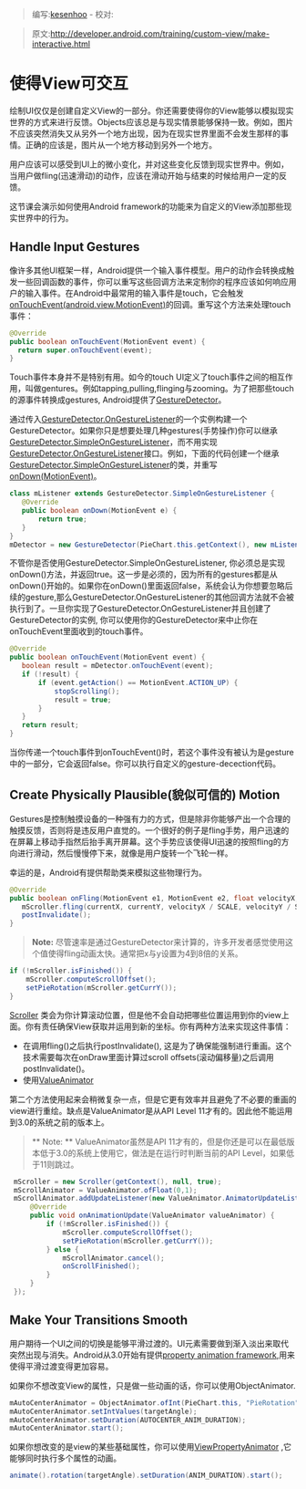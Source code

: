 > 编写:[kesenhoo](https://github.com/kesenhoo) - 校对:

> 原文:<http://developer.android.com/training/custom-view/make-interactive.html>

# 使得View可交互

绘制UI仅仅是创建自定义View的一部分。你还需要使得你的View能够以模拟现实世界的方式来进行反馈。Objects应该总是与现实情景能够保持一致。例如，图片不应该突然消失又从另外一个地方出现，因为在现实世界里面不会发生那样的事情。正确的应该是，图片从一个地方移动到另外一个地方。

用户应该可以感受到UI上的微小变化，并对这些变化反馈到现实世界中。例如，当用户做fling(迅速滑动)的动作，应该在滑动开始与结束的时候给用户一定的反馈。

这节课会演示如何使用Android framework的功能来为自定义的View添加那些现实世界中的行为。

<!-- more -->

## Handle Input Gestures
像许多其他UI框架一样，Android提供一个输入事件模型。用户的动作会转换成触发一些回调函数的事件，你可以重写这些回调方法来定制你的程序应该如何响应用户的输入事件。在Android中最常用的输入事件是touch，它会触发[onTouchEvent(android.view.MotionEvent)](http://developer.android.com/reference/android/view/View.html#onTouchEvent(android.view.MotionEvent))的回调。重写这个方法来处理touch事件：

```java
@Override
public boolean onTouchEvent(MotionEvent event) {
  return super.onTouchEvent(event);
}
```

Touch事件本身并不是特别有用。如今的touch UI定义了touch事件之间的相互作用，叫做gentures。例如tapping,pulling,flinging与zooming。为了把那些touch的源事件转换成gestures, Android提供了[GestureDetector](http://developer.android.com/reference/android/view/GestureDetector.html)。

通过传入[GestureDetector.OnGestureListener](http://developer.android.com/reference/android/view/GestureDetector.OnGestureListener.html)的一个实例构建一个GestureDetector。如果你只是想要处理几种gestures(手势操作)你可以继承[GestureDetector.SimpleOnGestureListener](http://developer.android.com/reference/android/view/GestureDetector.SimpleOnGestureListener.html)，而不用实现[GestureDetector.OnGestureListener](http://developer.android.com/reference/android/view/GestureDetector.OnGestureListener.html)接口。例如，下面的代码创建一个继承[GestureDetector.SimpleOnGestureListener](http://developer.android.com/reference/android/view/GestureDetector.SimpleOnGestureListener.html)的类，并重写[onDown(MotionEvent)](http://developer.android.com/reference/android/view/GestureDetector.SimpleOnGestureListener.html#onDown(android.view.MotionEvent))。

```java
class mListener extends GestureDetector.SimpleOnGestureListener {
   @Override
   public boolean onDown(MotionEvent e) {
       return true;
   }
}
mDetector = new GestureDetector(PieChart.this.getContext(), new mListener());
```

不管你是否使用GestureDetector.SimpleOnGestureListener, 你必须总是实现onDown()方法，并返回true。这一步是必须的，因为所有的gestures都是从onDown()开始的。如果你在onDown()里面返回false，系统会认为你想要忽略后续的gesture,那么GestureDetector.OnGestureListener的其他回调方法就不会被执行到了。一旦你实现了GestureDetector.OnGestureListener并且创建了GestureDetector的实例, 你可以使用你的GestureDetector来中止你在onTouchEvent里面收到的touch事件。

```java
@Override
public boolean onTouchEvent(MotionEvent event) {
   boolean result = mDetector.onTouchEvent(event);
   if (!result) {
       if (event.getAction() == MotionEvent.ACTION_UP) {
           stopScrolling();
           result = true;
       }
   }
   return result;
}
```

当你传递一个touch事件到onTouchEvent()时，若这个事件没有被认为是gesture中的一部分，它会返回false。你可以执行自定义的gesture-decection代码。

## Create Physically Plausible(貌似可信的) Motion
Gestures是控制触摸设备的一种强有力的方式，但是除非你能够产出一个合理的触摸反馈，否则将是违反用户直觉的。一个很好的例子是fling手势，用户迅速的在屏幕上移动手指然后抬手离开屏幕。这个手势应该使得UI迅速的按照fling的方向进行滑动，然后慢慢停下来，就像是用户旋转一个飞轮一样。

幸运的是，Android有提供帮助类来模拟这些物理行为。

```java
@Override
public boolean onFling(MotionEvent e1, MotionEvent e2, float velocityX, float velocityY) {
   mScroller.fling(currentX, currentY, velocityX / SCALE, velocityY / SCALE, minX, minY, maxX, maxY);
   postInvalidate();
}
```

> **Note:** 尽管速率是通过GestureDetector来计算的，许多开发者感觉使用这个值使得fling动画太快。通常把x与y设置为4到8倍的关系。

```java
if (!mScroller.isFinished()) {
    mScroller.computeScrollOffset();
    setPieRotation(mScroller.getCurrY());
}
```

[Scroller](http://developer.android.com/reference/android/widget/Scroller.html) 类会为你计算滚动位置，但是他不会自动把哪些位置运用到你的view上面。你有责任确保View获取并运用到新的坐标。你有两种方法来实现这件事情：

* 在调用fling()之后执行postInvalidate(), 这是为了确保能强制进行重画。这个技术需要每次在onDraw里面计算过scroll offsets(滚动偏移量)之后调用postInvalidate()。
* 使用[ValueAnimator](http://developer.android.com/reference/android/animation/ValueAnimator.html)

第二个方法使用起来会稍微复杂一点，但是它更有效率并且避免了不必要的重画的view进行重绘。缺点是ValueAnimator是从API Level 11才有的。因此他不能运用到3.0的系统之前的版本上。

> ** Note: ** ValueAnimator虽然是API 11才有的，但是你还是可以在最低版本低于3.0的系统上使用它，做法是在运行时判断当前的API Level，如果低于11则跳过。

```java
 mScroller = new Scroller(getContext(), null, true);
 mScrollAnimator = ValueAnimator.ofFloat(0,1);
 mScrollAnimator.addUpdateListener(new ValueAnimator.AnimatorUpdateListener() {
     @Override
     public void onAnimationUpdate(ValueAnimator valueAnimator) {
         if (!mScroller.isFinished()) {
             mScroller.computeScrollOffset();
             setPieRotation(mScroller.getCurrY());
         } else {
             mScrollAnimator.cancel();
             onScrollFinished();
         }
     }
 });
```

## Make Your Transitions Smooth
用户期待一个UI之间的切换是能够平滑过渡的。UI元素需要做到渐入淡出来取代突然出现与消失。Android从3.0开始有提供[property animation framework](http://developer.android.com/guide/topics/graphics/prop-animation.html),用来使得平滑过渡变得更加容易。

如果你不想改变View的属性，只是做一些动画的话，你可以使用ObjectAnimator.

```java
mAutoCenterAnimator = ObjectAnimator.ofInt(PieChart.this, "PieRotation", 0);
mAutoCenterAnimator.setIntValues(targetAngle);
mAutoCenterAnimator.setDuration(AUTOCENTER_ANIM_DURATION);
mAutoCenterAnimator.start();
```

如果你想改变的是view的某些基础属性，你可以使用[ViewPropertyAnimator](http://developer.android.com/reference/android/view/ViewPropertyAnimator.html) ,它能够同时执行多个属性的动画。

```java
animate().rotation(targetAngle).setDuration(ANIM_DURATION).start();
```
